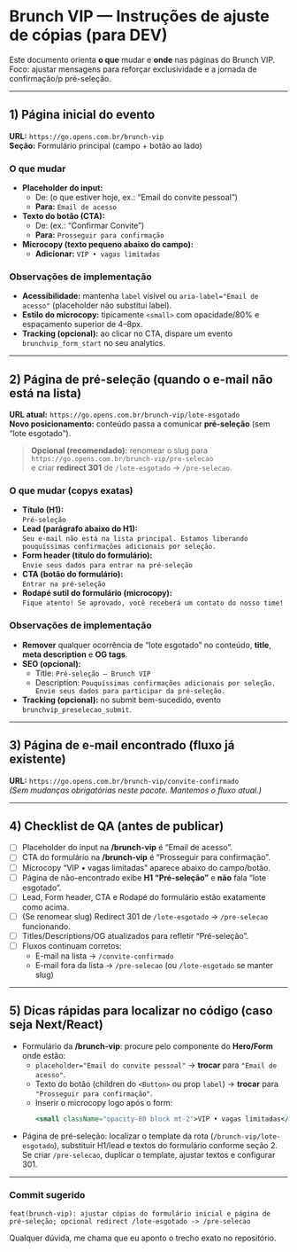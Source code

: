 # Brunch VIP — Instruções de ajuste de cópias (para DEV)

Este documento orienta **o que** mudar e **onde** nas páginas do Brunch VIP.  
Foco: ajustar mensagens para reforçar exclusividade e a jornada de confirmação/p pré-seleção.

---

## 1) Página inicial do evento
**URL:** `https://go.opens.com.br/brunch-vip`  
**Seção:** Formulário principal (campo + botão ao lado)

### O que mudar
- **Placeholder do input:**  
  - De: (o que estiver hoje, ex.: “Email do convite pessoal”)  
  - **Para:** `Email de acesso`
- **Texto do botão (CTA):**  
  - De: (ex.: “Confirmar Convite”)  
  - **Para:** `Prosseguir para confirmação`
- **Microcopy (texto pequeno abaixo do campo):**  
  - **Adicionar:** `VIP • vagas limitadas`

### Observações de implementação
- **Acessibilidade:** mantenha `label` visível ou `aria-label="Email de acesso"` (placeholder não substitui label).
- **Estilo do microcopy:** tipicamente `<small>` com opacidade/80% e espaçamento superior de 4–8px.
- **Tracking (opcional):** ao clicar no CTA, dispare um evento `brunchvip_form_start` no seu analytics.

---

## 2) Página de pré-seleção (quando o e-mail não está na lista)
**URL atual:** `https://go.opens.com.br/brunch-vip/lote-esgotado`  
**Novo posicionamento:** conteúdo passa a comunicar **pré-seleção** (sem “lote esgotado”).

> **Opcional (recomendado):** renomear o slug para  
> `https://go.opens.com.br/brunch-vip/pre-selecao`  
> e criar **redirect 301** de `/lote-esgotado` → `/pre-selecao`.

### O que mudar (copys exatas)
- **Título (H1):**  
  `Pré-seleção`
- **Lead (parágrafo abaixo do H1):**  
  `Seu e-mail não está na lista principal. Estamos liberando pouquíssimas confirmações adicionais por seleção.`
- **Form header (título do formulário):**  
  `Envie seus dados para entrar na pré-seleção`
- **CTA (botão do formulário):**  
  `Entrar na pré-seleção`
- **Rodapé sutil do formulário (microcopy):**  
  `Fique atento! Se aprovado, você receberá um contato do nosso time!`

### Observações de implementação
- **Remover** qualquer ocorrência de “lote esgotado” no conteúdo, **title**, **meta description** e **OG tags**.
- **SEO (opcional):**  
  - Title: `Pré-seleção — Brunch VIP`  
  - Description: `Pouquíssimas confirmações adicionais por seleção. Envie seus dados para participar da pré-seleção.`
- **Tracking (opcional):** no submit bem-sucedido, evento `brunchvip_preselecao_submit`.

---

## 3) Página de e-mail encontrado (fluxo já existente)
**URL:** `https://go.opens.com.br/brunch-vip/convite-confirmado`  
*(Sem mudanças obrigatórias neste pacote. Mantemos o fluxo atual.)*

---

## 4) Checklist de QA (antes de publicar)
- [ ] Placeholder do input na **/brunch-vip** é “Email de acesso”.
- [ ] CTA do formulário na **/brunch-vip** é “Prosseguir para confirmação”.
- [ ] Microcopy “VIP • vagas limitadas” aparece abaixo do campo/botão.
- [ ] Página de não-encontrado exibe **H1 “Pré-seleção”** e **não** fala “lote esgotado”.
- [ ] Lead, Form header, CTA e Rodapé do formulário estão exatamente como acima.
- [ ] (Se renomear slug) Redirect 301 de `/lote-esgotado` → `/pre-selecao` funcionando.
- [ ] Titles/Descriptions/OG atualizados para refletir “Pré-seleção”.
- [ ] Fluxos continuam corretos:
  - E-mail na lista → `/convite-confirmado`
  - E-mail fora da lista → `/pre-selecao` (ou `/lote-esgotado` se manter slug)

---

## 5) Dicas rápidas para localizar no código (caso seja Next/React)
- Formulário da **/brunch-vip**: procure pelo componente do **Hero/Form** onde estão:
  - `placeholder="Email do convite pessoal"` → **trocar** para `"Email de acesso"`.
  - Texto do botão (children do `<Button>` ou prop `label`) → **trocar** para `"Prosseguir para confirmação"`.
  - Inserir o microcopy logo após o form:  
    ```jsx
    <small className="opacity-80 block mt-2">VIP • vagas limitadas</small>
    ```
- Página de pré-seleção: localizar o template da rota (`/brunch-vip/lote-esgotado`), substituir H1/lead e textos do formulário conforme seção 2.  
  Se criar `/pre-selecao`, duplicar o template, ajustar textos e configurar 301.

---

### Commit sugerido
`feat(brunch-vip): ajustar cópias do formulário inicial e página de pré-seleção; opcional redirect /lote-esgotado -> /pre-selecao`

Qualquer dúvida, me chama que eu aponto o trecho exato no repositório.
